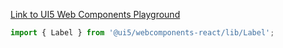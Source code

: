 [Link to UI5 Web Components Playground](https://sap.github.io/ui5-webcomponents/playground/components/Label)

```jsx
import { Label } from '@ui5/webcomponents-react/lib/Label';
```
